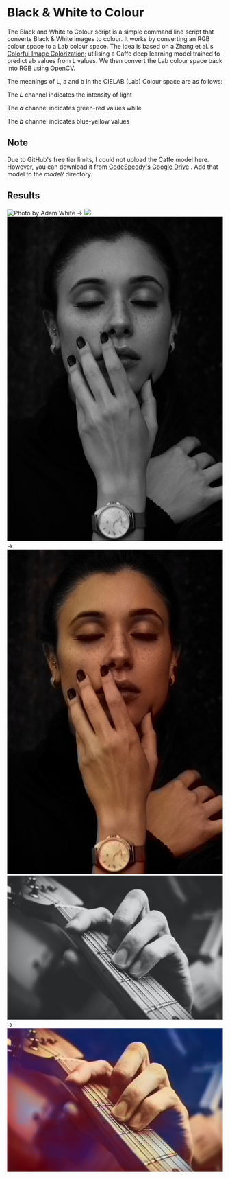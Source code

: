 # Black & White to Colour

The Black and White to Colour script is a simple command line script that converts Black &amp; White images to colour. It works by converting an RGB colour space to a Lab colour space. The idea is based on a Zhang et al.'s [Colorful Image Colorization](http://richzhang.github.io/colorization/); utilising a Caffe deep learning model trained to predict ab values from L values. We then convert the Lab colour space back into RGB using OpenCV.

The meanings of L, a and b in the CIELAB (Lab) Colour space are as follows:

The ***L*** channel indicates the intensity of light<br/>

The ***a*** channel indicates green-red values while<br/>

The ***b*** channel indicates blue-yellow values<br/>

## Note

Due to GitHub's free tier limits, I could not upload the Caffe model here. However, you can download it from [CodeSpeedy's Google Drive](https://drive.google.com/drive/folders/1FaDajjtAsntF_Sw5gqF0WyakviA5l8-a) . Add that model to the *model/* directory.

## Results

![Photo by Adam White](images/img1.jpg) -> ![](outputs/img1.jpg)
![Photo by Dom Aguiar](images/img2.jpg) -> ![](outputs/img2.jpg)
![Photo by freestocks](images/img3.jpg) -> ![](outputs/img3.jpg)
